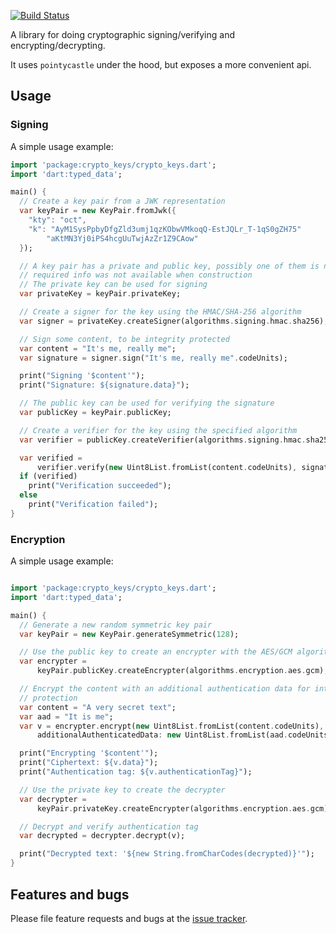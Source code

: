 
[![Build Status](https://travis-ci.org/appsup-dart/crypto_keys.svg?branch=master)](https://travis-ci.org/appsup-dart/crypto_keys)

A library for doing cryptographic signing/verifying and encrypting/decrypting.

It uses `pointycastle` under the hood, but exposes a more convenient 
api.



## Usage

### Signing 

A simple usage example:

```dart
import 'package:crypto_keys/crypto_keys.dart';
import 'dart:typed_data';

main() {
  // Create a key pair from a JWK representation
  var keyPair = new KeyPair.fromJwk({
    "kty": "oct",
    "k": "AyM1SysPpbyDfgZld3umj1qzKObwVMkoqQ-EstJQLr_T-1qS0gZH75"
        "aKtMN3Yj0iPS4hcgUuTwjAzZr1Z9CAow"
  });

  // A key pair has a private and public key, possibly one of them is null, if
  // required info was not available when construction
  // The private key can be used for signing
  var privateKey = keyPair.privateKey;

  // Create a signer for the key using the HMAC/SHA-256 algorithm
  var signer = privateKey.createSigner(algorithms.signing.hmac.sha256);

  // Sign some content, to be integrity protected
  var content = "It's me, really me";
  var signature = signer.sign("It's me, really me".codeUnits);

  print("Signing '$content'");
  print("Signature: ${signature.data}");

  // The public key can be used for verifying the signature
  var publicKey = keyPair.publicKey;

  // Create a verifier for the key using the specified algorithm
  var verifier = publicKey.createVerifier(algorithms.signing.hmac.sha256);

  var verified =
      verifier.verify(new Uint8List.fromList(content.codeUnits), signature);
  if (verified)
    print("Verification succeeded");
  else
    print("Verification failed");
}
```

### Encryption

A simple usage example:

```dart

import 'package:crypto_keys/crypto_keys.dart';
import 'dart:typed_data';

main() {
  // Generate a new random symmetric key pair
  var keyPair = new KeyPair.generateSymmetric(128);

  // Use the public key to create an encrypter with the AES/GCM algorithm
  var encrypter =
      keyPair.publicKey.createEncrypter(algorithms.encryption.aes.gcm);

  // Encrypt the content with an additional authentication data for integrity
  // protection
  var content = "A very secret text";
  var aad = "It is me";
  var v = encrypter.encrypt(new Uint8List.fromList(content.codeUnits),
      additionalAuthenticatedData: new Uint8List.fromList(aad.codeUnits));

  print("Encrypting '$content'");
  print("Ciphertext: ${v.data}");
  print("Authentication tag: ${v.authenticationTag}");

  // Use the private key to create the decrypter
  var decrypter =
      keyPair.privateKey.createEncrypter(algorithms.encryption.aes.gcm);

  // Decrypt and verify authentication tag
  var decrypted = decrypter.decrypt(v);

  print("Decrypted text: '${new String.fromCharCodes(decrypted)}'");
}

```

## Features and bugs

Please file feature requests and bugs at the [issue tracker][tracker].

[tracker]: https://github.com/appsup-dart/crypto_keys/issues
